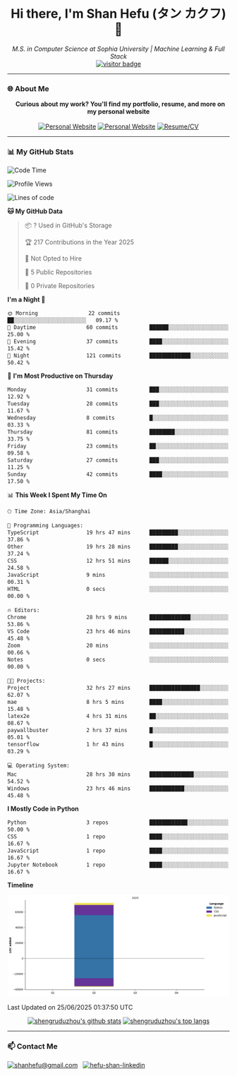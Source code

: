 <h1 align="center">
  Hi there, I'm Shan Hefu (タン カクフ) 👋
</h1>

<p align="center">
  <em>M.S. in Computer Science at Sophia University | Machine Learning & Full Stack </em>
  <br />
  <a href="https://github.com/shengruduzhou">
    <img src="https://visitor-badge.laobi.icu/badge?page_id=shengruduzhou.shengruduzhou&left_text=Visitors" alt="visitor badge"/>
  </a>
</p>

---

### 🌐 About Me

<p align="center">
  <b>Curious about my work? You'll find my portfolio, resume, and more on my personal website</b>
  <br><br>
  <a href="http://shengruduzhou.github.io/" target="blank" rel="noreferrer"><img src="https://img.shields.io/badge/Mypage-222222?style=for-the-badge&logo=githubpages&logoColor=white" alt="Personal Website"/></a>
  <a href="https://shengruduzhou.github.io/portfolio.html" target="blank" rel="noreferrer"><img src="https://img.shields.io/badge/Portfolio-28a745?style=for-the-badge&logo=google-chrome&logoColor=white" alt="Personal Website"/></a>
  <a href="https://shengruduzhou.github.io/about%20me/2025/06/05/Introduction.html" target="blank" rel="noreferrer"><img src="https://img.shields.io/badge/Resume-d14836?style=for-the-badge&logo=reactiveresume&logoColor=white" alt="Resume/CV"/></a>
</p>
</p>

---

### 📊 My GitHub Stats

<!--START_SECTION:waka-->
![Code Time](http://img.shields.io/badge/Code%20Time-74%20hrs%2051%20mins-blue)

![Profile Views](http://img.shields.io/badge/Profile%20Views-237-blue)

![Lines of code](https://img.shields.io/badge/From%20Hello%20World%20I%27ve%20Written-71.5%20thousand%20lines%20of%20code-blue)

**🐱 My GitHub Data** 

> 📦 ? Used in GitHub's Storage 
 > 
> 🏆 217 Contributions in the Year 2025
 > 
> 🚫 Not Opted to Hire
 > 
> 📜 5 Public Repositories 
 > 
> 🔑 0 Private Repositories 
 > 
**I'm a Night 🦉** 

```text
🌞 Morning                22 commits          ██░░░░░░░░░░░░░░░░░░░░░░░   09.17 % 
🌆 Daytime                60 commits          ██████░░░░░░░░░░░░░░░░░░░   25.00 % 
🌃 Evening                37 commits          ████░░░░░░░░░░░░░░░░░░░░░   15.42 % 
🌙 Night                  121 commits         █████████████░░░░░░░░░░░░   50.42 % 
```
📅 **I'm Most Productive on Thursday** 

```text
Monday                   31 commits          ███░░░░░░░░░░░░░░░░░░░░░░   12.92 % 
Tuesday                  28 commits          ███░░░░░░░░░░░░░░░░░░░░░░   11.67 % 
Wednesday                8 commits           █░░░░░░░░░░░░░░░░░░░░░░░░   03.33 % 
Thursday                 81 commits          ████████░░░░░░░░░░░░░░░░░   33.75 % 
Friday                   23 commits          ██░░░░░░░░░░░░░░░░░░░░░░░   09.58 % 
Saturday                 27 commits          ███░░░░░░░░░░░░░░░░░░░░░░   11.25 % 
Sunday                   42 commits          ████░░░░░░░░░░░░░░░░░░░░░   17.50 % 
```


📊 **This Week I Spent My Time On** 

```text
🕑︎ Time Zone: Asia/Shanghai

💬 Programming Languages: 
TypeScript               19 hrs 47 mins      █████████░░░░░░░░░░░░░░░░   37.86 % 
Other                    19 hrs 28 mins      █████████░░░░░░░░░░░░░░░░   37.24 % 
CSS                      12 hrs 51 mins      ██████░░░░░░░░░░░░░░░░░░░   24.58 % 
JavaScript               9 mins              ░░░░░░░░░░░░░░░░░░░░░░░░░   00.31 % 
HTML                     0 secs              ░░░░░░░░░░░░░░░░░░░░░░░░░   00.00 % 

🔥 Editors: 
Chrome                   28 hrs 9 mins       █████████████░░░░░░░░░░░░   53.86 % 
VS Code                  23 hrs 46 mins      ███████████░░░░░░░░░░░░░░   45.48 % 
Zoom                     20 mins             ░░░░░░░░░░░░░░░░░░░░░░░░░   00.66 % 
Notes                    0 secs              ░░░░░░░░░░░░░░░░░░░░░░░░░   00.00 % 

🐱‍💻 Projects: 
Project                  32 hrs 27 mins      ████████████████░░░░░░░░░   62.07 % 
mae                      8 hrs 5 mins        ████░░░░░░░░░░░░░░░░░░░░░   15.48 % 
latex2e                  4 hrs 31 mins       ██░░░░░░░░░░░░░░░░░░░░░░░   08.67 % 
paywallbuster            2 hrs 37 mins       █░░░░░░░░░░░░░░░░░░░░░░░░   05.01 % 
tensorflow               1 hr 43 mins        █░░░░░░░░░░░░░░░░░░░░░░░░   03.29 % 

💻 Operating System: 
Mac                      28 hrs 30 mins      ██████████████░░░░░░░░░░░   54.52 % 
Windows                  23 hrs 46 mins      ███████████░░░░░░░░░░░░░░   45.48 % 
```

**I Mostly Code in Python** 

```text
Python                   3 repos             ████████████░░░░░░░░░░░░░   50.00 % 
CSS                      1 repo              ████░░░░░░░░░░░░░░░░░░░░░   16.67 % 
JavaScript               1 repo              ████░░░░░░░░░░░░░░░░░░░░░   16.67 % 
Jupyter Notebook         1 repo              ████░░░░░░░░░░░░░░░░░░░░░   16.67 % 
```



**Timeline**

![Lines of Code chart](https://raw.githubusercontent.com/shengruduzhou/shengruduzhou/main/assets/bar_graph.png)


 Last Updated on 25/06/2025 01:37:50 UTC
<!--END_SECTION:waka-->

<p align="center">
  <a href="https://github.com/shengruduzhou" target="_blank" rel="noreferrer">
    <a href="https://github.com/shengruduzhou" target="blank"><img src="https://github-readme-stats.vercel.app/api?username=shengruduzhou&show_icons=true&locale=en&theme=tokyonight&count_private=true" alt="shengruduzhou's github stats"/></a>
    <a href="https://github.com/shengruduzhou" target="blank"><img src="https://github-readme-stats.vercel.app/api/top-langs/?username=shengruduzhou&layout=compact&locale=en&theme=tokyonight" alt="shengruduzhou's top langs"/></a>
  </a>
</p>

---

### 📫 Contact Me

<p align="left">
  <a href="mailto:shanhefu@gmail.com" target="blank"><img align="center" src="https://img.shields.io/badge/Gmail-D14836?style=for-the-badge&logo=gmail&logoColor=white" alt="shanhefu@gmail.com" /></a>
  <a href="https://linkedin.com/in/hefu-shan-054b24361/" target="blank"><img align="center" src="https://img.shields.io/badge/LinkedIn-0077B5?style=for-the-badge&logo=linkedin&logoColor=white" alt="hefu-shan-linkedin" /></a>
</p>
